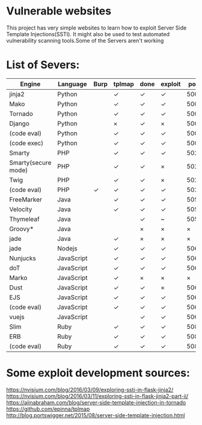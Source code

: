 # Vulnerable websites
This project has very simple websites to learn how to exploit Server Side Template Injections(SSTI). It might also be used to test automated vulnerability scanning tools.Some of the Servers aren't working



# List of Severs:

| Engine              | Language   | Burp       | tplmap | done | exploit | port | tags                    |
| ---                 | ---        | ---        | ---    | ---  | ---    | ---  | ---                     | 
| jinja2              | Python     |            | ✓      | ✓    | ✓      | 5000 | {{%s}}                  |       
| Mako                | Python     |            | ✓      | ✓    | ✓      | 5001 | ${%s}                   |        
| Tornado             | Python     |            | ✓      | ✓    | ✓      | 5002 | {{%s}}                  |        
| Django              | Python     |            | ×      | ✓    | ×      | 5003 | {{ }}                   |        
| (code eval)         | Python     |            | ✓      | ✓    | ✓      | 5004 | na                      |        
| (code exec)         | Python     |            | ✓      | ✓    | ✓      | 5005 | na                      |       
| Smarty              | PHP        |            | ✓      | ✓    | ✓      | 5020 | {%s}                    |       
| Smarty(secure mode) | PHP        |            | ✓      | ✓    | ×      | 5021 | {%s}                    |        
| Twig                | PHP        |            | ✓      | ✓    | ×      | 5022 | {{%s}}                  |       
| (code eval)         | PHP        | ✓          | ✓      | ✓    | ✓      | 5023 | na                      |        
| FreeMarker          | Java       |            | ✓      | ✓    | ✓      | 5051 | <#%s > ${%s}            |        
| Velocity            | Java       |            | ✓      | ✓    | ✓      | 5052 | #set($x=1+1)${x}        |        
| Thymeleaf           | Java       |            |        | ✓    | ~      | 5053 | <p th:text="${%s}"></p> |      
| Groovy*             | Java       |            |        | ×    | ×      | ×    | ×                       |     
| jade                | Java       |            | ✓      | ×    | ×      | ×    | ×                       |     
| jade                | Nodejs     |            | ✓      | ✓    | ✓      | 5061 | #{%s}                   |     
| Nunjucks            | JavaScript |            | ✓      | ✓    | ✓      | 5062 | {{%s}}                  |      
| doT                 | JavaScript |            | ✓      | ✓    | ✓      | 5063 | {{=%s}}                 |    
| Marko               | JavaScript |            | ✓      | ×    | ×      | ×    | ×                       |    
| Dust                | JavaScript |            | ✓      | ✓    | ×      | 5065 | {#%s}or{%s}or{@%s}      |  
| EJS                 | JavaScript |            | ✓      | ✓    | ✓      | 5066 | <%= %>                  | 
| (code eval)         | JavaScript |            | ✓      | ✓    | ✓      | 5067 | na                      | 
| vuejs               | JavaScript |            |        | ✓    | ✓      | 5068 | {{%s}}                  | 
| Slim                | Ruby       |            | ✓      | ✓    | ✓      | 5080 | #{%s}                   | 
| ERB                 | Ruby       |            | ✓      | ✓    | ✓      | 5081 | <%=%s%>                 | 
| (code eval)         | Ruby       |            | ✓      | ✓    | ✓      | 5082 | na                      |   


# Some exploit development sources:
https://nvisium.com/blog/2016/03/09/exploring-ssti-in-flask-jinja2/
https://nvisium.com/blog/2016/03/11/exploring-ssti-in-flask-jinja2-part-ii/
https://ajinabraham.com/blog/server-side-template-injection-in-tornado
https://github.com/epinna/tplmap
http://blog.portswigger.net/2015/08/server-side-template-injection.html

